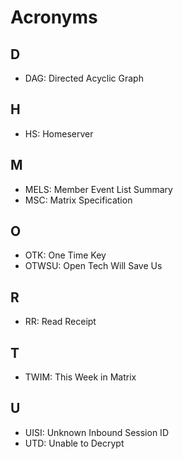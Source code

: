 # Acronyms

## D

- DAG: Directed Acyclic Graph

## H

- HS: Homeserver

## M 

- MELS: Member Event List Summary
- MSC: Matrix Specification

## O 

- OTK: One Time Key
- OTWSU: Open Tech Will Save Us

## R

- RR: Read Receipt

## T

- TWIM: This Week in Matrix

## U

- UISI: Unknown Inbound Session ID
- UTD: Unable to Decrypt
